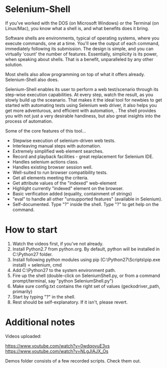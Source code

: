# Selenium-Shell

If you've worked with the DOS (on Microsoft Windows) or the Terminal (on Linux/Mac), you know what a shell is, and what benefits does it bring.

Software shells are environments, typical of operating systems, where you execute commands, one at a time.  You'll see the output of each command, immediately following its submission.  The design is simple, and you can virtually 'count' the number of features.  Essentially, simplicity is its power, when speaking about shells.  That is a benefit, unparalleled by any other solution.

Most shells also allow programming on top of what it offers already.  Selenium-Shell also does.

Selenium-Shell enables its user to perform a web test/scenario through its step-wise execution capabilities.  At every step, watch the result, as you slowly build up the sceanario.  That makes it the ideal tool for newbies to get started with automating tests using Selenium web driver, it also helps you get more adventurous, and efficient with automation, . The shell provides you with not just a very desirable handiness, but also great insights into the process of automation.

Some of the core features of this tool...

- Stepwise execution of selenium-driven web tests.
- Interleaving manual steps with automation.
- Extremely simplified web element searches.
- Record and playback facilities - great replacement for Selenium IDE.
- Handles selenium actions class.
- Handles existing browser session well.
- Well-suited to run browser compatibility tests.
- Get all elements meeting the criteria.
- Get attribute values of the "indexed" web-element
- Highlight currently "indexed" element on the browser.
- Basic verification added (equality, containment of strings)
- "eval" to handle all other "unsupported features" (available in Selenium).
- Self-documented.  Type "?" inside the shell.  Type "?<command>" to get help on the command.

How to start
=========

1.  Watch the videos first, if you've not already.  
2.  Install Python2.7 from python.org.  By default, python will be installed in C:\Python27 folder.
3.  Install following python modules using pip (C:\Python27\Scripts\pip.exe install) = selenium, cmd
4.  Add C:\Python27 to the system environment path.
5. Fire up the shell (double-click on SeleniumShell.py, or from a command prompt/terminal, say "python SeleniumShell.py")
6.  Make sure config.txt contains the right set of values (geckodriver_path, primarily)
7.  Start by typing "?" in the shell.
8.  Rest should be self-explanatory.  If it isn't, please revert.

Additional notes
==============
Videos uploaded:

https://www.youtube.com/watch?v=0wdqovuE3vs
https://www.youtube.com/watch?v=NLgJlAJX_Os

Demos folder consists of a few recorded scripts.  Check them out.
